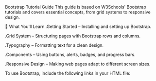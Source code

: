 Bootstrap Tutorial Guide
This guide is based on W3Schools' Bootstrap tutorials and covers essential concepts, from grid systems to responsive design.

📌 What You'll Learn
.Getting Started – Installing and setting up Bootstrap.

.Grid System – Structuring pages with Bootstrap rows and columns.

.Typography – Formatting text for a clean design.

.Components – Using buttons, alerts, badges, and progress bars.

.Responsive Design – Making web pages adapt to different screen sizes.

To use Bootstrap, include the following links in your HTML file:
<link rel="stylesheet" href="https://maxcdn.bootstrapcdn.com/bootstrap/3.4.1/css/bootstrap.min.css">
<script src="https://ajax.googleapis.com/ajax/libs/jquery/3.7.1/jquery.min.js"></script>
<script src="https://maxcdn.bootstrapcdn.com/bootstrap/3.4.1/js/bootstrap.min.js"></script>

